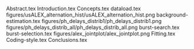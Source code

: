 Abstract.tex
Introduction.tex
Concepts.tex
dataload.tex
figures/usALEX_alternation_hist/usALEX_alternation_hist.png
background-estimation.tex
figures/ph_delays_distrib1/ph_delays_distrib1.png
figures/ph_delays_distrib_all/ph_delays_distrib_all.png
burst-search.tex
burst-selection.tex
figures/alex_jointplot/alex_jointplot.png
Fitting.tex
Coding-style.tex
Conclusions.tex
